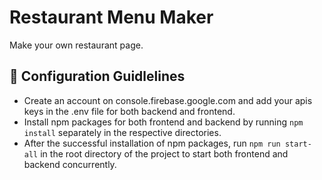# Restaurant Menu Maker

Make your own restaurant page.

## 🚀 Configuration Guidlelines

- Create an account on console.firebase.google.com and add your apis keys in the .env file for both backend and frontend.
- Install npm packages for both frontend and backend by running `npm install` separately in the respective directories.
- After the successful installation of npm packages, run `npm run start-all` in the root directory of the project to start both frontend and backend concurrently.
